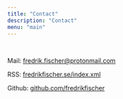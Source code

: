 ```yaml
---
title: "Contact"
description: "Contact"
menu: "main"
---
```


&nbsp;

Mail: fredrik.fischer@protonmail.com

RSS: [fredrikfischer.se/index.xml](https://fredrikfischer.se/index.xml)

Github: [github.com/fredrikfischer](https://github.com/fredrikfischer)
